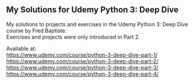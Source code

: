 ## My Solutions for Udemy Python 3: Deep Dive
 My solutions to projects and exercises in the Udemy Python 3: Deep Dive course by Fred Baptiste.<br/>
 Exercises and projects were only introduced in Part 2.
 
 Available at:<br/>
 https://www.udemy.com/course/python-3-deep-dive-part-1/<br/>
 https://www.udemy.com/course/python-3-deep-dive-part-2/<br/>
 https://www.udemy.com/course/python-3-deep-dive-part-3/<br/>
 https://www.udemy.com/course/python-3-deep-dive-part-4/
